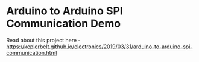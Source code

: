 
# Arduino to Arduino SPI Communication Demo

Read about this project here - https://keplerbelt.github.io/electronics/2019/03/31/arduino-to-arduino-spi-communication.html

